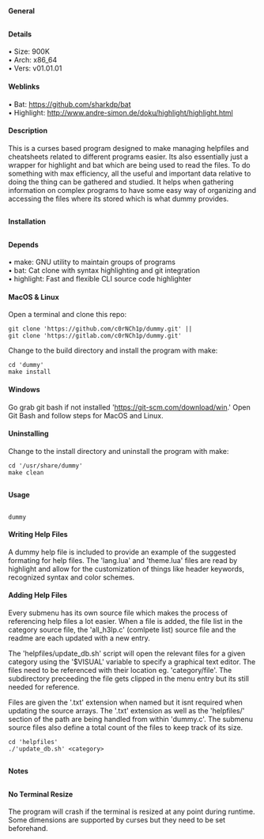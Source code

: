 ##
#### General
##
#### Details
• Size: 900K  
• Arch: x86_64  
• Vers: v01.01.01
#### Weblinks
• Bat: https://github.com/sharkdp/bat  
• Highlight: http://www.andre-simon.de/doku/highlight/highlight.html
#### Description
This is a curses based program designed to make managing helpfiles and cheatsheets related
to different programs easier. Its also essentially just a wrapper for highlight and bat
which are being used to read the files. To do something with max efficiency, all the
useful and important data relative to doing the thing can be gathered and studied. It
helps when gathering information on complex programs to have some easy way of organizing
and accessing the files where its stored which is what dummy provides.
##
#### Installation
##
#### Depends
• make: GNU utility to maintain groups of programs  
• bat: Cat clone with syntax highlighting and git integration  
• highlight: Fast and flexible CLI source code highlighter  
#### MacOS & Linux
Open a terminal and clone this repo:
```shell
git clone 'https://github.com/c0rNCh1p/dummy.git' ||
git clone 'https://gitlab.com/c0rNCh1p/dummy.git'
```
Change to the build directory and install the program with make:
```shell
cd 'dummy'
make install
```
#### Windows
Go grab git bash if not installed 'https://git-scm.com/download/win.'
Open Git Bash and follow steps for MacOS and Linux.
#### Uninstalling
Change to the install directory and uninstall the program with make:
```shell
cd '/usr/share/dummy'
make clean
```
##
#### Usage
##
```shell
dummy
```
#### Writing Help Files
A dummy help file is included to provide an example of the suggested formating for help
files. The 'lang.lua' and 'theme.lua' files are read by highlight and allow for the
customization of things like header keywords, recognized syntax and color schemes.
#### Adding Help Files
Every submenu has its own source file which makes the process of referencing help files a
lot easier. When a file is added, the file list in the category source file, the
'all_h3lp.c' (comlpete list) source file and the readme are each updated with a new entry.

The 'helpfiles/update_db.sh' script will open the relevant files for a given category
using the '$VISUAL' variable to specify a graphical text editor. The files need to be
referenced with their location eg. 'category/file'. The subdirectory preceeding the file
gets clipped in the menu entry but its still needed for reference.

Files are given the '.txt' extension when named but it isnt required when updating the
source arrays. The '.txt' extension as well as the 'helpfiles/' section of the path are
being handled from within 'dummy.c'. The submenu source files also define a total count of
the files to keep track of its size.
```shell
cd 'helpfiles'
./'update_db.sh' <category>
```
##
#### Notes
##
#### No Terminal Resize
The program will crash if the terminal is resized at any point during runtime. Some
dimensions are supported by curses but they need to be set beforehand.
##

